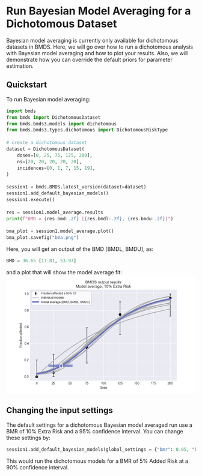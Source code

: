 # Run Bayesian Model Averaging for a Dichotomous Dataset

Bayesian model averaging is currently only available for dichotomous datasets in BMDS. Here, we will go over how to run a dichotomous analysis with Bayesian model averaging and how to plot your results. Also, we will demonstrate how you can override the default priors for parameter estimation. 

## Quickstart

To run Bayesian model averaging:

```python
import bmds
from bmds import DichotomousDataset
from bmds.bmds3.models import dichotomous
from bmds.bmds3.types.dichotomous import DichotomousRiskType

# create a dichotomous dataset
dataset = DichotomousDataset(
    doses=[0, 25, 75, 125, 200],
    ns=[20, 20, 20, 20, 20],
    incidences=[0, 1, 7, 15, 19],
)

session1 = bmds.BMDS.latest_version(dataset=dataset)
session1.add_default_bayesian_models()
session1.execute()

res = session1.model_average.results
print(f"BMD = {res.bmd:.2f} [{res.bmdl:.2f}, {res.bmdu:.2f}]")

bma_plot = session1.model_average.plot()
bma_plot.savefig("bma.png")
```

Here, you will get an output of the BMD [BMDL, BMDU], as:

```python
BMD = 36.65 [17.81, 53.97]
```

and a plot that will show the model average fit:
![image info](bma.png)

## Changing the input settings

The default settings for a dichotomous Bayesian model averaged run use a BMR of 10% Extra Risk and a 95% confidence interval. You can change these settings by:

```python
session1.add_default_bayesian_models(global_settings = {"bmr": 0.05, "bmr_type": DichotomousRiskType.AddedRisk, "alpha": 0.1})
```

This would run the dichotomous models for a BMR of 5% Added Risk at a 90% confidence interval.